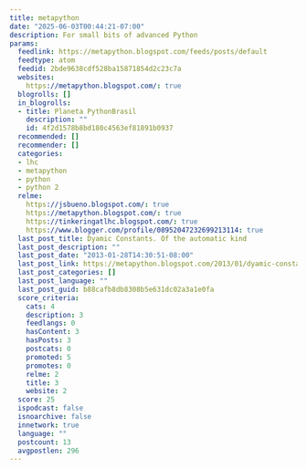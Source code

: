 ```yaml
---
title: metapython
date: "2025-06-03T00:44:21-07:00"
description: For small bits of advanced Python
params:
  feedlink: https://metapython.blogspot.com/feeds/posts/default
  feedtype: atom
  feedid: 2bde9638cdf528ba15871854d2c23c7a
  websites:
    https://metapython.blogspot.com/: true
  blogrolls: []
  in_blogrolls:
  - title: Planeta PythonBrasil
    description: ""
    id: 4f2d1578b8bd180c4563ef81891b0937
  recommended: []
  recommender: []
  categories:
  - lhc
  - metapython
  - python
  - python 2
  relme:
    https://jsbueno.blogspot.com/: true
    https://metapython.blogspot.com/: true
    https://tinkeringatlhc.blogspot.com/: true
    https://www.blogger.com/profile/08952047232699213114: true
  last_post_title: Dyamic Constants. Of the automatic kind
  last_post_description: ""
  last_post_date: "2013-01-28T14:30:51-08:00"
  last_post_link: https://metapython.blogspot.com/2013/01/dyamic-constants-of-automatic-kind.html
  last_post_categories: []
  last_post_language: ""
  last_post_guid: b88cafb8db8308b5e631dc02a3a1e0fa
  score_criteria:
    cats: 4
    description: 3
    feedlangs: 0
    hasContent: 3
    hasPosts: 3
    postcats: 0
    promoted: 5
    promotes: 0
    relme: 2
    title: 3
    website: 2
  score: 25
  ispodcast: false
  isnoarchive: false
  innetwork: true
  language: ""
  postcount: 13
  avgpostlen: 296
---
```

